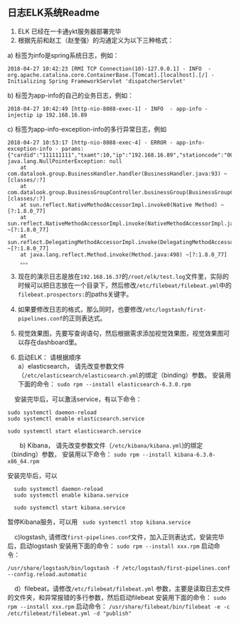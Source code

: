 
## 日志ELK系统Readme
					
1. ELK 已经在一卡通ykt服务器部署完毕
2. 根据先前和赵工（赵奎强）的沟通定义为以下三种格式：

a) 标签为info是spring系统日志，例如：
```　
2018-04-27 10:42:23 [RMI TCP Connection(10)-127.0.0.1] - INFO  - org.apache.catalina.core.ContainerBase.[Tomcat].[localhost].[/] - Initializing Spring FrameworkServlet 'dispatcherServlet'
```
b) 标签为app-info的自己的业务日志，例如：
```
2018-04-27 10:42:49 [http-nio-8088-exec-1] - INFO  - app-info - injectip ip 192.168.16.89
```
c) 标签为app-info-exception-info的多行异常日志，例如
```
2018-04-27 10:53:17 [http-nio-8088-exec-4] - ERROR - app-info-exception-info - params:{"cardid":"111111111","txamt":10,"ip":"192.168.16.89","stationcode":"0002","inputuserid":1,"organcode":"99999"} java.lang.NullPointerException: null
	at com.datalook.group.BusinessHandler.handler(BusinessHandler.java:93) ~[classes/:?]
	at com.datalook.group.BusinessGroupController.businessGroup(BusinessGroupController.java:51) [classes/:?]
	at sun.reflect.NativeMethodAccessorImpl.invoke0(Native Method) ~[?:1.8.0_77]
	at sun.reflect.NativeMethodAccessorImpl.invoke(NativeMethodAccessorImpl.java:62) ~[?:1.8.0_77]
	at sun.reflect.DelegatingMethodAccessorImpl.invoke(DelegatingMethodAccessorImpl.java:43) ~[?:1.8.0_77]
	at java.lang.reflect.Method.invoke(Method.java:498) ~[?:1.8.0_77]
	。。。
```
3. 现在的演示日志是放在`192.168.16.37`的`/root/elk/test.log`文件里，实际的时候可以把日志放在一个目录下，然后修改`/etc/filebeat/filebeat.yml`中的`filebeat.prospectors:`的paths关键字。

4. 如果要修改日志的格式，那么同时，也要修改`/etc/logstash/first-pipelines.conf`的正则表达式。

5. 视觉效果图，先要写查询语句，然后根据需求添加视觉效果图，视觉效果图可以存在dashboard里。

6. 启动ELK： 请根据顺序 <br/>
a）elasticsearch， 请先改变参数文件（`/etc/elasticsearch/elasticsearch.yml`的绑定（binding）参数。 
  安装用下面的命令：
  `sudo rpm --install elasticsearch-6.3.0.rpm`
  
  &nbsp;&nbsp;&nbsp;  安装完毕后，可以激活service，有以下命令：
  ```
  sudo systemctl daemon-reload
  sudo systemctl enable elasticsearch.service

  sudo systemctl start elasticsearch.service
```
&nbsp;&nbsp;&nbsp;&nbsp;&nbsp;&nbsp; b) Kibana， 请先改变参数文件（`/etc/kibana/kibana.yml`)的绑定（binding）参数，
安装用以下命令：
  `sudo rpm --install kibana-6.3.0-x86_64.rpm`

安装完毕后，可以
```
  sudo systemctl daemon-reload
  sudo systemctl enable kibana.service

  sudo systemctl start kibana.service
  ```
  暂停Kibana服务，可以用
 ` sudo systemctl stop kibana.service`

&nbsp;&nbsp;&nbsp; c)logstash, 请修改`first-pipelines.conf`文件，加入正则表达式，安装完毕后，启动logstash
  安装用下面的命令：
  `sudo rpm --install xxx.rpm`
  启动命令：
  ```
  /usr/share/logstash/bin/logstash -f /etc/logstash/first-pipelines.conf --config.reload.automatic
  ```
   
&nbsp;&nbsp;&nbsp; d）filebeat，请修改`/etc/filebeat/filebeat.yml` 参数，主要是读取日志文件的文件夹，和异常报错的多行参数，然后启动filebeat
  安装用下面的命令：
  `sudo rpm --install xxx.rpm`
  启动命令：
  `/usr/share/filebeat/bin/filebeat -e -c /etc/filebeat/filebeat.yml -d "publish"`
 
